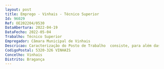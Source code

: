 ```yaml
--- 
layout: post
title: Emprego - Vinhais - Técnico Superior
Id: 96029
Ref: OE202204/0530
DataAbertura: 2022-04-19
DataFecho: 2022-05-04
Trabalho: Técnico Superior
Empregador: Câmara Municipal de Vinhais
Descricao: Caracterização do Posto de Trabalho  consiste, para além das funções constantes no anexo à Lei n.º 35 2014, de 20 de junho, referido no nº. 2 do artigo 88.º da mesma lei, às quais corresponde o grau 3 de complexidade funcional na categoria de técnico superior, em funções consultivas, de estudo, planeamento, programação, avaliação e aplicação de métodos e processos de natureza técnica e ou científica, que fundamentam e preparam a decisão  elaboração, autonomamente ou em grupo, de pareceres e projetos, com diversos graus de complexidade e execução de outras atividades de apoio geral ou especializado nas áreas comuns, instrumentais e operativas dos órgãos e serviços  funções exercidas com responsabilidade e autonomia técnica, ainda que com enquadramento superior qualificado  representação do órgão ou serviço em assuntos da sua especialidade, tomando opções de índole técnica, enquadradas em diretivas ou orientações superiores. Desempenho das funções inerentes ao conteúdo funcional de Técnico Superior (Médico Veterinário), designadamente  Assegurar a inspeção sanitária no matadouro de Vinhais, de modo garantir os abates dos produtores do nosso concelho, com base nas disposições do Regulamento (CE) n.º 854 2004, do Parlamento Europeu e do Conselho, de 29 de abril de 2004. Inspeção Sanitária de Carnes Frescas em salas de desmancha, corte e desossa e em Entrepostos Frigoríficos, quando solicitado pela DGAV  Inspeção Sanitária dos alimentos de origem animal comercializados em todas as feiras e mercados municipais  Inspeção Sanitária de animais em abates fora do matadouro, como os abates de urgência ou abates em eventos ocasionais (ex  Matança Tradicional)  Inspeção higiossanitária de animais em Montarias de animais de caça selvagem maior para entrada no circuito comercial  Fiscalização e o controlo de cantinas escolares, refeitórios de lares de idosos e de outras Instituições particulares de solidariedade social (IPSS)  Execução de Controlos Veterinários no âmbito do Comércio Intracomunitário de Produtos Alimentares de Origem Animal  Emitir certificados para trocas intracomunitárias de animais ou produtos animais, designadamente certificados TRACES.
CodigoPostal: 5320-326 VINHAIS
Concelho: Vinhais
Distrito: Bragança
--- 
```

